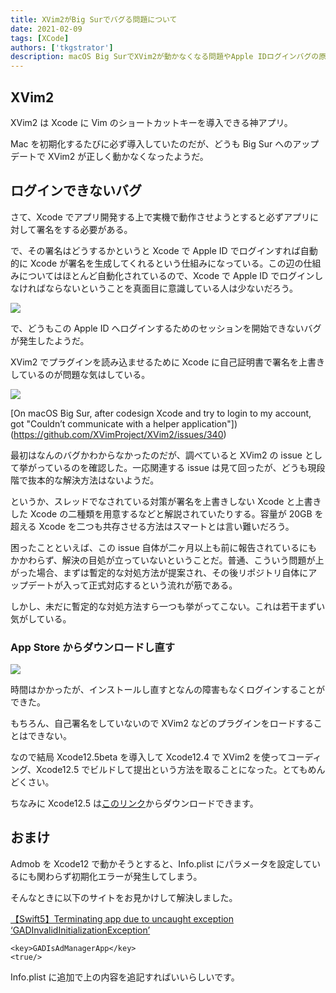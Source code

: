 ```yaml
---
title: XVim2がBig Surでバグる問題について
date: 2021-02-09
tags: [XCode]
authors: ['tkgstrator']
description: macOS Big SurでXVim2が動かなくなる問題やApple IDログインバグの原因・対策、Xcodeのバージョン運用方法、Admob初期化エラーの解決法まで詳しくまとめてるよ。
---
```


## XVim2

XVim2 は Xcode に Vim のショートカットキーを導入できる神アプリ。

Mac を初期化するたびに必ず導入していたのだが、どうも Big Sur へのアップデートで XVim2 が正しく動かなくなったようだ。

## ログインできないバグ

さて、Xcode でアプリ開発する上で実機で動作させようとすると必ずアプリに対して署名をする必要がある。

で、その署名はどうするかというと Xcode で Apple ID でログインすれば自動的に Xcode が署名を生成してくれるという仕組みになっている。この辺の仕組みについてはほとんど自動化されているので、Xcode で Apple ID でログインしなければならないということを真面目に意識している人は少ないだろう。

![](https://pbs.twimg.com/media/EtiKSlvVIAY3Pge?format=png)

で、どうもこの Apple ID へログインするためのセッションを開始できないバグが発生したようだ。

XVim2 でプラグインを読み込ませるために Xcode に自己証明書で署名を上書きしているのが問題な気はしている。

![](https://pbs.twimg.com/media/EtiKWICVgAI2x7R?format=png)

[On macOS Big Sur, after codesign Xcode and try to login to my account, got "Couldn’t communicate with a helper application"])(https://github.com/XVimProject/XVim2/issues/340)

最初はなんのバグかわからなかったのだが、調べていると XVim2 の issue として挙がっているのを確認した。一応関連する issue は見て回ったが、どうも現段階で抜本的な解決方法はないようだ。

というか、スレッドでなされている対策が署名を上書きしない Xcode と上書きした Xcode の二種類を用意するなどと解説されていたりする。容量が 20GB を超える Xcode を二つも共存させる方法はスマートとは言い難いだろう。

困ったことといえば、この issue 自体が二ヶ月以上も前に報告されているにもかかわらず、解決の目処が立っていないということだ。普通、こういう問題が上がった場合、まずは暫定的な対処方法が提案され、その後リポジトリ自体にアップデートが入って正式対応するという流れが筋である。

しかし、未だに暫定的な対処方法すら一つも挙がってこない。これは若干まずい気がしている。

### App Store からダウンロードし直す

![](https://pbs.twimg.com/media/EtlTyotUcAMvWFP?format=png)

時間はかかったが、インストールし直すとなんの障害もなくログインすることができた。

もちろん、自己署名をしていないので XVim2 などのプラグインをロードすることはできない。

なので結局 Xcode12.5beta を導入して Xcode12.4 で XVim2 を使ってコーディング、Xcode12.5 でビルドして提出という方法を取ることになった。とてもめんどくさい。

ちなみに Xcode12.5 は[このリンク](https://developer.apple.com/download/)からダウンロードできます。

## おまけ

Admob を Xcode12 で動かそうとすると、Info.plist にパラメータを設定しているにも関わらず初期化エラーが発生してしまう。

そんなときに以下のサイトをお見かけして解決しました。

[【Swift5】Terminating app due to uncaught exception ‘GADInvalidInitializationException’](https://exgyaruo.com/swift/terminating-app-due-to-uncaught-exception-gadinvalidinitializationexception)

```
<key>GADIsAdManagerApp</key>
<true/>
```

Info.plist に追加で上の内容を追記すればいいらしいです。
